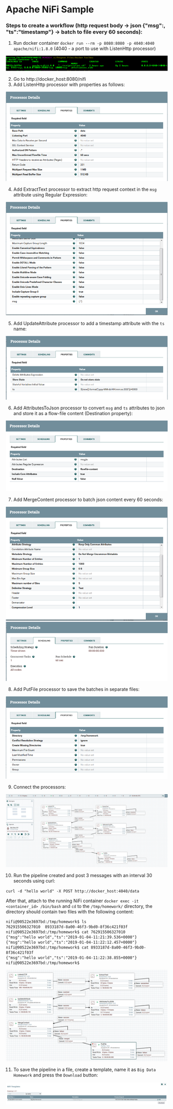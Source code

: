 # Apache NiFi Sample

### Steps to create a workflow (http request body -> json {"msg":<request body content>, "ts":"timestamp"} -> batch to file every 60 seconds):

1. Run docker container ```docker run --rm -p 8080:8080 -p 4040:4040 apache/nifi:1.8.0``` (4040 - a port to use with ListenHttp processor)

![props](./img/running-nifi.png "props")

2. Go to http://docker_host:8080/nifi
3. Add ListenHttp processor with properties as follows:

![props](./img/listen-http-props.png "props")

4. Add ExtractText processor to extract http request context in the `msg` attribute using Regular Expression:

![props](./img/extract-text-props.png "props")

5. Add UpdateAttribute processor to add a timestamp attribute with the `ts` name:

![props](./img/update-attribute-props.png "props")

6. Add AttributesToJson processor to convert `msg` and `ts` attributes to json and store it as a flow-file content (Destination property):

![props](./img/attributes-to-json-props.png "props")

7. Add MergeContent processor to batch json content every 60 seconds:

![props](./img/merge-content-props.png "props")
![props](./img/merge-content-scheduling.png "props")

8. Add PutFile processor to save the batches in separate files:

![props](./img/put-file-props.png "props")

9. Connect the processors:

![props](./img/all.png "props")

10. Run the pipeline created and post 3 messages with an interval 30 seconds using curl:

```curl -d "hello world" -X POST http://docker_host:4040/data```

After that, attach to the running NiFi container ```docker exec -it <container_id> /bin/bash``` and `cd` to the `/tmp/homework/` directory, the directory should contain two files with the following content:

```shell
nifi@90522e3697bd:/tmp/homework$ ls
762915506327010  8933187d-8a00-46f3-9bd0-8f36c421f03f
nifi@90522e3697bd:/tmp/homework$ cat 762915506327010
{"msg":"hello world","ts":"2019-01-04-11:21:39.536+0000"}
{"msg":"hello world","ts":"2019-01-04-11:22:12.457+0000"}
nifi@90522e3697bd:/tmp/homework$ cat 8933187d-8a00-46f3-9bd0-8f36c421f03f
{"msg":"hello world","ts":"2019-01-04-11:22:38.855+0000"}
nifi@90522e3697bd:/tmp/homework$
```

![props](./img/running-pipeline.png "props")

11. To save the pipeline in a file, create a template, name it as `Big Data Homework` and press the `Download` button:

![props](./img/templates.png "props")
